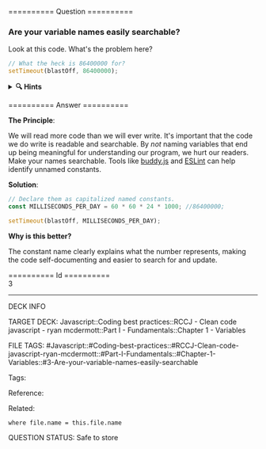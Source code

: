 ========== Question ==========  

### Are your variable names easily searchable?

Look at this code. What's the problem here?

```javascript
// What the heck is 86400000 for?
setTimeout(blastOff, 86400000);
```

<details><summary><b>🔍 Hints</b></summary>

<b>Think about</b>:

-   What does 86400000 represent?

-   How would you find all places using this number?

-   How could you make this value's purpose clearer?

</details>  

========== Answer ==========  

**The Principle**:

We will read more code than we will ever write. It's important that the code we do write is readable and searchable. By _not_ naming variables that end up being meaningful for understanding our program, we hurt our readers. Make your names searchable. Tools like [buddy.js](https://github.com/danielstjules/buddy.js) and [ESLint](https://github.com/eslint/eslint/blob/660e0918933e6e7fede26bc675a0763a6b357c94/docs/rules/no-magic-numbers.md) can help identify unnamed constants.

**Solution**:

```javascript
// Declare them as capitalized named constants.
const MILLISECONDS_PER_DAY = 60 * 60 * 24 * 1000; //86400000;

setTimeout(blastOff, MILLISECONDS_PER_DAY);
```

**Why is this better?**

The constant name clearly explains what the number represents, making the code self-documenting and easier to search for and update.

========== Id ==========  
3

---

DECK INFO

TARGET DECK: Javascript::Coding best practices::RCCJ - Clean code javascript - ryan mcdermott::Part I - Fundamentals::Chapter 1 - Variables

FILE TAGS: #Javascript::#Coding-best-practices::#RCCJ-Clean-code-javascript-ryan-mcdermott::#Part-I-Fundamentals::#Chapter-1-Variables::#3-Are-your-variable-names-easily-searchable

Tags:

Reference:

Related:

```dataview
where file.name = this.file.name
```

QUESTION STATUS: Safe to store
